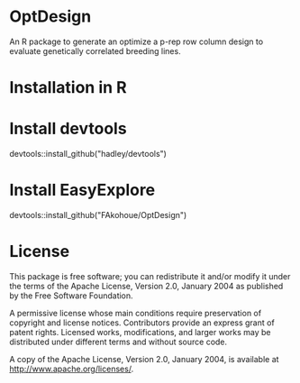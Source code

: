 # OptDesign
An R package to generate an optimize a p-rep row column design to evaluate genetically correlated breeding lines.

# Installation in R
# Install devtools
devtools::install_github("hadley/devtools")
# Install EasyExplore
devtools::install_github("FAkohoue/OptDesign")

# License
This package is free software; you can redistribute it and/or modify it under the terms of the Apache License, Version 2.0, January 2004 as published by the Free Software Foundation.

A permissive license whose main conditions require preservation of copyright and license notices. Contributors provide an express grant of patent rights. Licensed works, modifications, and larger works may be distributed under different terms and without source code.

A copy of the Apache License, Version 2.0, January 2004, is available at http://www.apache.org/licenses/.
